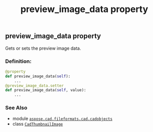 ﻿---
title: preview_image_data property
second_title: Aspose.CAD for Python via .NET API References
description: 
type: docs
weight: 40
url: /aspose.cad.fileformats.cad.cadobjects/cadthumbnailimage/preview_image_data/
is_root: false
---

## preview_image_data property


Gets or sets the preview image data.
### Definition:
```python
@property
def preview_image_data(self):
    ...
@preview_image_data.setter
def preview_image_data(self, value):
    ...
```

### See Also
* module [`aspose.cad.fileformats.cad.cadobjects`](../../)
* class [`CadThumbnailImage`](/cad/python-net/aspose.cad.fileformats.cad.cadobjects/cadthumbnailimage)
